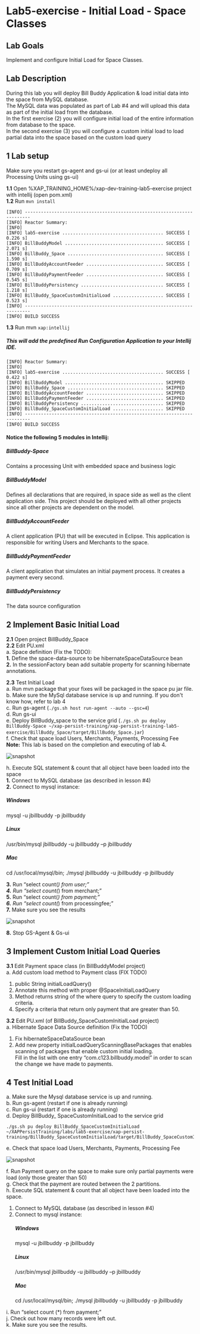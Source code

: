 # Lab5-exercise - Initial Load - Space Classes 

## Lab Goals

Implement and configure Initial Load for Space Classes. <br />


## Lab Description
During this lab you will deploy Bill Buddy Application & load initial data into the space from MySQL database. <br />
The MySQL data was populated as part of Lab #4 and will upload this data as part of the initial load from the database. <br />
In the first exercise (2) you will configure initial load of the entire information from database to the space. <br />
In the second exercise (3) you will configure a custom initial load to load partial data into the space based on
the custom load query

## 1 Lab setup	
Make sure you restart gs-agent and gs-ui (or at least undeploy all Processing Units using gs-ui)

**1.1** Open %XAP_TRAINING_HOME%/xap-dev-training-lab5-exercise project with intellij (open pom.xml)<br>
**1.2** Run `mvn install`

    [INFO] ------------------------------------------------------------------------
    [INFO] Reactor Summary:
    [INFO] 
    [INFO] lab5-exercise ...................................... SUCCESS [  0.226 s]
    [INFO] BillBuddyModel ..................................... SUCCESS [  2.071 s]
    [INFO] BillBuddy_Space .................................... SUCCESS [  1.590 s]
    [INFO] BillBuddyAccountFeeder ............................. SUCCESS [  0.709 s]
    [INFO] BillBuddyPaymentFeeder ............................. SUCCESS [  0.545 s]
    [INFO] BillBuddyPersistency ............................... SUCCESS [  1.218 s]
    [INFO] BillBuddy_SpaceCustomInitialLoad ................... SUCCESS [  0.523 s]
    [INFO] ------------------------------------------------------------------------
    [INFO] BUILD SUCCESS

    
**1.3**   Run mvn `xap:intellij` <br />
##### This will add the predefined Run Configuration Application to your Intellij IDE.

    [INFO] Reactor Summary:
    [INFO] 
    [INFO] lab5-exercise ...................................... SUCCESS [  0.422 s]
    [INFO] BillBuddyModel ..................................... SKIPPED
    [INFO] BillBuddy_Space .................................... SKIPPED
    [INFO] BillBuddyAccountFeeder ............................. SKIPPED
    [INFO] BillBuddyPaymentFeeder ............................. SKIPPED
    [INFO] BillBuddyPersistency ............................... SKIPPED
    [INFO] BillBuddy_SpaceCustomInitialLoad ................... SKIPPED
    [INFO] ------------------------------------------------------------------------
    [INFO] BUILD SUCCESS

#### Notice the following 5 modules in Intellij: ####

##### BillBuddy-Space #####
Contains a processing Unit with embedded space and business logic <br />

##### BillBuddyModel #####
Defines all declarations that are required, in space side as well as the client application side.
This project should be deployed with all other projects since all other projects are dependent on the model. <br />

##### BillBuddyAccountFeeder #####
A client application (PU) that will be executed in Eclipse. This application is responsible for writing Users and Merchants to the space. <br />

##### BillBuddyPaymentFeeder #####
A client application that simulates an initial payment process. It creates a payment every second. <br />

##### BillBuddyPersistency #####
The data source configuration
       
## 2	Implement Basic Initial Load

**2.1** Open project BillBuddy_Space <br />
**2.2** Edit PU.xml<br>
a. Space definition (Fix the TODO): <br />
    **1.** Define the space-data-source to be hibernateSpaceDataSource bean <br /> 
    **2.** In the sessionFactory bean add suitable property for scanning hibernate annotations.

**2.3** Test Initial Load <br />
a. Run mvn package that your fixes will be packaged in the space pu jar file.
b. Make sure the MySql database service is up and running. If you don't know how, refer to lab 4 <br />
c. Run gs-agent (`./gs.sh host run-agent --auto --gsc=4`)<br />
d. Run gs-ui <br />
e. Deploy BillBuddy_space to the service grid (`./gs.sh pu deploy BillBuddy-Space ~/xap-persist-training/xap-persist-training-lab5-exercise/BillBuddy_Space/target/BillBuddy_Space.jar`) <br />
f. Check that space load Users, Merchants, Payments, Processing Fee <br />
**Note:** This lab is based on the completion and executing of lab 4.

   ![snapshot](Pictures/Picture1.png)	
   
h. Execute SQL statement & count that all object have been loaded into the space <br />
**1.** Connect to MySQL database (as described in lesson #4) <br />
**2.** Connect to mysql instance: <br />
   ##### Windows
   mysql -u jbillbuddy -p jbillbuddy <br /> 
   ##### Linux
   /usr/bin/mysql jbillbuddy -u jbillbuddy –p jbillbuddy<br /> 
   ##### Mac
   cd /usr/local/mysql/bin; ./mysql jbillbuddy -u jbillbuddy -p jbillbuddy<br />
    
**3.** Run “select count(*) from user;”<br /> 
**4.** Run “select count(*) from merchant;”<br /> 
**5.** Run “select count(*) from payment;”<br /> 
**6.** Run “select count(*) from processingfee;”<br /> 
**7.** Make sure you see the results<br /> 


   ![snapshot](Pictures/Picture2.png)

**8.** Stop GS-Agent & Gs-ui

## 3 Implement Custom Initial Load Queries

**3.1** Edit Payment space class (in BillBuddyModel project) <br />
a. Add custom load method to Payment class (FIX TODO)<br />
1. public String initialLoadQuery() <br />
2. Annotate this method with proper @SpaceInitialLoadQuery <br />
3. Method returns string of the where query to specify the custom loading criteria. <br />
4. Specify a criteria that return only payment that are greater than 50. <br />
  
**3.2** Edit PU.xml (of BillBuddy_SpaceCustomInitialLoad project) <br />
a. Hibernate Space Data Source definition (Fix the TODO) <br />
1. Fix hibernateSpaceDataSource bean <br />
2. Add new property initialLoadQueryScanningBasePackages that enables scanning of
  packages that enable custom initial loading.<br />
  Fill in the list with one entry “com.c123.billbuddy.model” in order to scan the change we have made to payments.
  
## 4 Test Initial Load
 
a. Make sure the Mysql database service is up and running. <br />
b. Run gs-agent (restart if one is already running) <br />
c. Run gs-ui (restart if one is already running) <br />
d. Deploy BillBuddy_ SpaceCustomInitialLoad to the service grid <br />

    ./gs.sh pu deploy BillBuddy_SpaceCustomInitialLoad ~/XAPPersistTraining/labs/lab5-exercise/xap-persist-training/BillBuddy_SpaceCustomInitialLoad/target/BillBuddy_SpaceCustomInitialLoad.jar

e. Check that space load Users, Merchants, Payments, Processing Fee

   ![snapshot](Pictures/Picture3.png)
   
f.	Run Payment query on the space to make sure only partial payments were load (only those greater than 50) <br />
g.	Check that the payment are routed between the 2 partitions. <br />
h.	Execute SQL statement & count that all object have been loaded into the space. <br />
1. Connect to MySQL database (as described in lesson #4) <br />
2. Connect to mysql instance: <br />
   ##### Windows
   mysql -u jbillbuddy -p jbillbuddy <br /> 
   ##### Linux
   /usr/bin/mysql jbillbuddy -u jbillbuddy –p jbillbuddy<br /> 
   ##### Mac
   cd /usr/local/mysql/bin; ./mysql jbillbuddy -u jbillbuddy -p jbillbuddy<br />

i.	Run “select count (*) from payment;” <br />
j.	Check out how many records were left out. <br />
k.	Make sure you see the results. <br />

